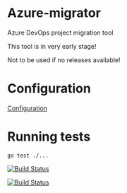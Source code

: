 # Azure-migrator

Azure DevOps project migration tool

This tool is in very early stage!

Not to be used if no releases available!

# Configuration

[Configuration](configs/README.md)

# Running tests
`go test ./...`

[![Build Status](https://dev.azure.com/hinrek/Azure-migrator%20pipelines/_apis/build/status/hinrek.Azure-migrator?branchName=develop)](https://dev.azure.com/hinrek/Azure-migrator%20pipelines/_build/latest?definitionId=1&branchName=develop)

[![Build Status](https://travis-ci.com/hinrek/Azure-migrator.svg?branch=develop)](https://travis-ci.com/hinrek/Azure-migrator)
